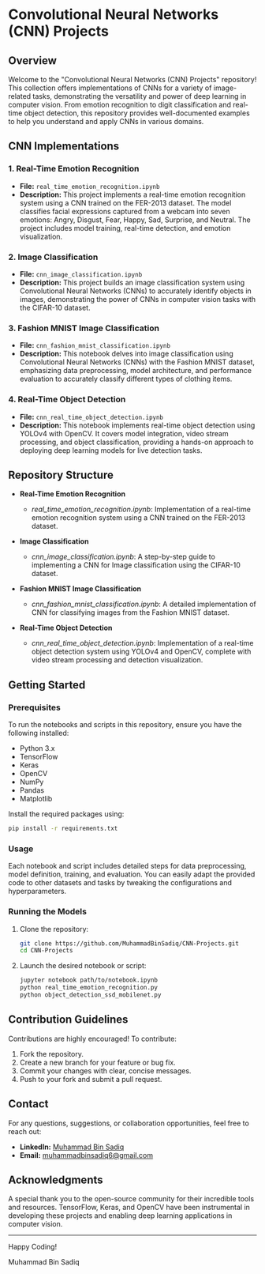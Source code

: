 # Convolutional Neural Networks (CNN) Projects

## Overview
Welcome to the "Convolutional Neural Networks (CNN) Projects" repository! This collection offers implementations of CNNs for a variety of image-related tasks, demonstrating the versatility and power of deep learning in computer vision. From emotion recognition to digit classification and real-time object detection, this repository provides well-documented examples to help you understand and apply CNNs in various domains.

## CNN Implementations

### 1. Real-Time Emotion Recognition
- **File:** `real_time_emotion_recognition.ipynb`
- **Description:** This project implements a real-time emotion recognition system using a CNN trained on the FER-2013 dataset. The model classifies facial expressions captured from a webcam into seven emotions: Angry, Disgust, Fear, Happy, Sad, Surprise, and Neutral. The project includes model training, real-time detection, and emotion visualization.

### 2. Image Classification
- **File:** `cnn_image_classification.ipynb`
- **Description:** This project builds an image classification system using Convolutional Neural Networks (CNNs) to accurately identify objects in images, demonstrating the power of CNNs in computer vision tasks with the CIFAR-10 dataset.

### 3. Fashion MNIST Image Classification
- **File:** `cnn_fashion_mnist_classification.ipynb`
- **Description:** This notebook delves into image classification using Convolutional Neural Networks (CNNs) with the Fashion MNIST dataset, emphasizing data preprocessing, model architecture, and performance evaluation to accurately classify different types of clothing items.

### 4. Real-Time Object Detection
- **File:** `cnn_real_time_object_detection.ipynb`
- **Description:** This notebook implements real-time object detection using YOLOv4 with OpenCV. It covers model integration, video stream processing, and object classification, providing a hands-on approach to deploying deep learning models for live detection tasks.

## Repository Structure

- **Real-Time Emotion Recognition**
  - *real_time_emotion_recognition.ipynb*: Implementation of a real-time emotion recognition system using a CNN trained on the FER-2013 dataset.

- **Image Classification**
  - *cnn_image_classification.ipynb*: A step-by-step guide to implementing a CNN for Image classification using the CIFAR-10 dataset.
  
- **Fashion MNIST Image Classification**
  - *cnn_fashion_mnist_classification.ipynb*: A detailed implementation of CNN for classifying images from the Fashion MNIST dataset.

- **Real-Time Object Detection**
  - *cnn_real_time_object_detection.ipynb*: Implementation of a real-time object detection system using YOLOv4 and OpenCV, complete with video stream processing and detection visualization.

## Getting Started

### Prerequisites
To run the notebooks and scripts in this repository, ensure you have the following installed:
- Python 3.x
- TensorFlow
- Keras
- OpenCV
- NumPy
- Pandas
- Matplotlib

Install the required packages using:
```bash
pip install -r requirements.txt
```

### Usage
Each notebook and script includes detailed steps for data preprocessing, model definition, training, and evaluation. You can easily adapt the provided code to other datasets and tasks by tweaking the configurations and hyperparameters.

### Running the Models
1. Clone the repository:
    ```bash
    git clone https://github.com/MuhammadBinSadiq/CNN-Projects.git
    cd CNN-Projects
    ```

2. Launch the desired notebook or script:
    ```bash
    jupyter notebook path/to/notebook.ipynb
    python real_time_emotion_recognition.py
    python object_detection_ssd_mobilenet.py
    ```

## Contribution Guidelines
Contributions are highly encouraged! To contribute:
1. Fork the repository.
2. Create a new branch for your feature or bug fix.
3. Commit your changes with clear, concise messages.
4. Push to your fork and submit a pull request.

## Contact

For any questions, suggestions, or collaboration opportunities, feel free to reach out:

* **LinkedIn:** [Muhammad Bin Sadiq](https://www.linkedin.com/in/iammuhammadbinsadiq/)
* **Email:** muhammadbinsadiq6@gmail.com

## Acknowledgments
A special thank you to the open-source community for their incredible tools and resources. TensorFlow, Keras, and OpenCV have been instrumental in developing these projects and enabling deep learning applications in computer vision.

---

Happy Coding!

Muhammad Bin Sadiq

